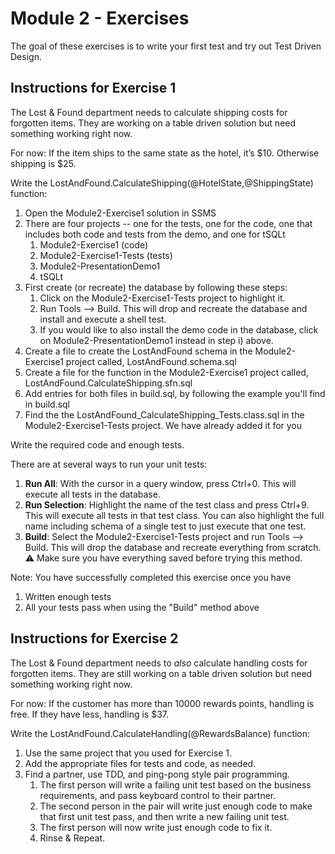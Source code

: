 # Module 2 - Exercises
The goal of these exercises is to write your first test and try out Test Driven Design.

## Instructions for Exercise 1

The Lost & Found department needs to calculate shipping costs for forgotten items.
They are working on a table driven solution but need something working right now.

For now: If the item ships to the same state as the hotel, it’s $10. Otherwise shipping is $25.

Write the LostAndFound.CalculateShipping(@HotelState,@ShippingState) function:

1. Open the Module2-Exercise1 solution in SSMS
1. There are four projects -- one for the tests, one for the code, one that includes both code and tests from the demo, and one for tSQLt
   1. Module2-Exercise1 (code)
   1. Module2-Exercise1-Tests (tests)
   1. Module2-PresentationDemo1 
   1. tSQLt
1. First create (or recreate) the database by following these steps:
   1. Click on the Module2-Exercise1-Tests project to highlight it.
   1. Run Tools --> Build. This will drop and recreate the database and install and execute a shell test.
   1. If you would like to also install the demo code in the database, click on Module2-PresentationDemo1 instead in step i) above.
3. Create a file to create the LostAndFound schema in the Module2-Exercise1 project called, LostAndFound.schema.sql
4. Create a file for the function in the Module2-Exercise1 project called, LostAndFound.CalculateShipping.sfn.sql
5. Add entries for both files in build.sql, by following the example you'll find in build.sql
6. Find the the LostAndFound_CalculateShipping_Tests.class.sql in the Module2-Exercise1-Tests project. We have already added it for you

Write the required code and enough tests.

There are at several ways to run your unit tests:
1. **Run All**: With the cursor in a query window, press Ctrl+0. This will execute all tests in the database.
1. **Run Selection**: Highlight the name of the test class and press Ctrl+9. This will execute all tests in that test class. You can also highlight the full name including schema of a single test to just execute that one test.
1. **Build**: Select the Module2-Exercise1-Tests project and run Tools --> Build. This will drop the database and recreate everything from scratch. :warning: Make sure you have everything saved before trying this method.

Note: You have successfully completed this exercise once you have 
1. Written enough tests
1. All your tests pass when using the "Build" method above

## Instructions for Exercise 2

The Lost & Found department needs to *also* calculate handling costs for forgotten items.
They are still working on a table driven solution but need something working right now.

For now:  If the customer has more than 10000 rewards points, handling is free. If they have less, handling is $37.

Write the LostAndFound.CalculateHandling(@RewardsBalance) function:

1. Use the same project that you used for Exercise 1. 
1. Add the appropriate files for tests and code, as needed.
1. Find a partner, use TDD, and ping-pong style pair programming.
   1. The first person will write a failing unit test based on the business requirements, and pass keyboard control to their partner.
   1. The second person in the pair will write just enough code to make that first unit test pass, and then write a new failing unit test.
   1. The first person will now write just enough code to fix it.
   1. Rinse & Repeat.
